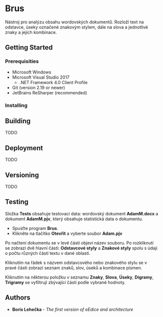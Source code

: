 # Brus

Nástroj pro analýzu obsahu wordovských dokumentů. Rozloží text na odstavce, úseky označené znakovým stylem, dále na slova a jednotlivé znaky a jejich kombinace.

## Getting Started
### Prerequisities

- Microsoft Windows
- Microsoft Visual Studio 2017
  - .NET Framework 4.0 Client Profile
- Git (version 2.19 or newer)
- JetBrains ReSharper (recommended)

### Installing

## Building

TODO

## Deployment

TODO

## Versioning

TODO

## Testing

Složka **Tests** obsahuje testovací data: wordovský dokument **AdamM.docx** a dokument **AdamM.pjv**, který obsahuje statistická data o dokumentu.

-  Spusťte program **Brus**.
-  Klikněte na tlačítko **Otevřít** a vyberte soubor **Adam.pjv**

Po načtení dokumentu se v levé části objeví název souboru. Po rozkliknutí se zobrazí dvě hlavní části: **Odstavcové styly** a **Znakové styly** spolu s údaji o počtu různých částí textu v dané oblasti.

Kliknutím na řádek s názvem odstavcového nebo znakového stylu se v pravé části zobrazí seznam znaků, slov, úseků a kombinace písmen.

Kliknutím na některou položku v seznamu **Znaky**, **Slova**, **Úseky**, **Digramy**, **Trigramy** se vyfiltrují zbývající části podle vybrané hodnoty.


## Authors

* **Boris Lehečka** - *The first version of eEdice and architecture* 
